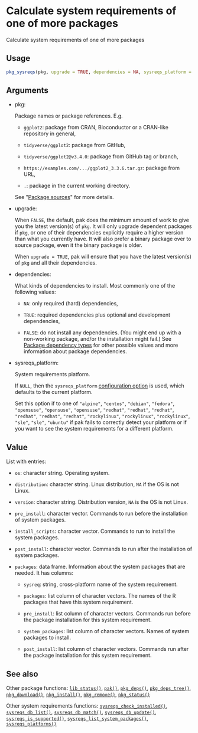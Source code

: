 # Calculate system requirements of one of more packages

Calculate system requirements of one of more packages

## Usage

``` r
pkg_sysreqs(pkg, upgrade = TRUE, dependencies = NA, sysreqs_platform = NULL)
```

## Arguments

- pkg:

  Package names or package references. E.g.

  - `ggplot2`: package from CRAN, Bioconductor or a CRAN-like repository
    in general,

  - `tidyverse/ggplot2`: package from GitHub,

  - `tidyverse/ggplot2@v3.4.0`: package from GitHub tag or branch,

  - `https://examples.com/.../ggplot2_3.3.6.tar.gz`: package from URL,

  - `.`: package in the current working directory.

  See "[Package
  sources](https://pak.r-lib.org/dev/reference/pak_package_sources.md)"
  for more details.

- upgrade:

  When `FALSE`, the default, pak does the minimum amount of work to give
  you the latest version(s) of `pkg`. It will only upgrade dependent
  packages if `pkg`, or one of their dependencies explicitly require a
  higher version than what you currently have. It will also prefer a
  binary package over to source package, even it the binary package is
  older.

  When `upgrade = TRUE`, pak will ensure that you have the latest
  version(s) of `pkg` and all their dependencies.

- dependencies:

  What kinds of dependencies to install. Most commonly one of the
  following values:

  - `NA`: only required (hard) dependencies,

  - `TRUE`: required dependencies plus optional and development
    dependencies,

  - `FALSE`: do not install any dependencies. (You might end up with a
    non-working package, and/or the installation might fail.) See
    [Package dependency
    types](https://pak.r-lib.org/dev/reference/package-dependency-types.md)
    for other possible values and more information about package
    dependencies.

- sysreqs_platform:

  System requirements platform.

  If `NULL`, then the `sysreqs_platform` [configuration
  option](https://pak.r-lib.org/dev/reference/pak-config.md) is used,
  which defaults to the current platform.

  Set this option if to one of `"alpine"`, `"centos"`, `"debian"`,
  `"fedora"`, `"opensuse"`, `"opensuse"`, `"opensuse"`, `"redhat"`,
  `"redhat"`, `"redhat"`, `"redhat"`, `"redhat"`, `"redhat"`,
  `"rockylinux"`, `"rockylinux"`, `"rockylinux"`, `"sle"`, `"sle"`,
  `"ubuntu"` if pak fails to correctly detect your platform or if you
  want to see the system requirements for a different platform.

## Value

List with entries:

- `os`: character string. Operating system.

- `distribution`: character string. Linux distribution, `NA` if the OS
  is not Linux.

- `version`: character string. Distribution version, `NA` is the OS is
  not Linux.

- `pre_install`: character vector. Commands to run before the
  installation of system packages.

- `install_scripts`: character vector. Commands to run to install the
  system packages.

- `post_install`: character vector. Commands to run after the
  installation of system packages.

- `packages`: data frame. Information about the system packages that are
  needed. It has columns:

  - `sysreq`: string, cross-platform name of the system requirement.

  - `packages`: list column of character vectors. The names of the R
    packages that have this system requirement.

  - `pre_install`: list column of character vectors. Commands run before
    the package installation for this system requirement.

  - `system_packages`: list column of character vectors. Names of system
    packages to install.

  - `post_install`: list column of character vectors. Commands run after
    the package installation for this system requirement.

## See also

Other package functions:
[`lib_status()`](https://pak.r-lib.org/dev/reference/lib_status.md),
[`pak()`](https://pak.r-lib.org/dev/reference/pak.md),
[`pkg_deps()`](https://pak.r-lib.org/dev/reference/pkg_deps.md),
[`pkg_deps_tree()`](https://pak.r-lib.org/dev/reference/pkg_deps_tree.md),
[`pkg_download()`](https://pak.r-lib.org/dev/reference/pkg_download.md),
[`pkg_install()`](https://pak.r-lib.org/dev/reference/pkg_install.md),
[`pkg_remove()`](https://pak.r-lib.org/dev/reference/pkg_remove.md),
[`pkg_status()`](https://pak.r-lib.org/dev/reference/pkg_status.md)

Other system requirements functions:
[`sysreqs_check_installed()`](https://pak.r-lib.org/dev/reference/sysreqs_check_installed.md),
[`sysreqs_db_list()`](https://pak.r-lib.org/dev/reference/sysreqs_db_list.md),
[`sysreqs_db_match()`](https://pak.r-lib.org/dev/reference/sysreqs_db_match.md),
[`sysreqs_db_update()`](https://pak.r-lib.org/dev/reference/sysreqs_db_update.md),
[`sysreqs_is_supported()`](https://pak.r-lib.org/dev/reference/sysreqs_is_supported.md),
[`sysreqs_list_system_packages()`](https://pak.r-lib.org/dev/reference/sysreqs_list_system_packages.md),
[`sysreqs_platforms()`](https://pak.r-lib.org/dev/reference/sysreqs_platforms.md)
